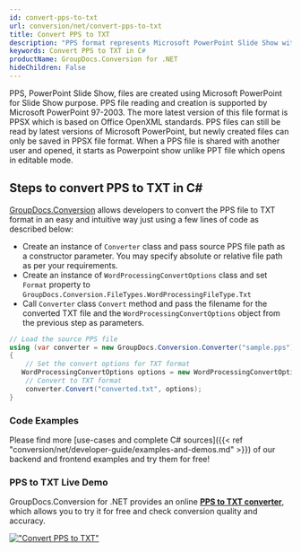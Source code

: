 ```yaml
---
id: convert-pps-to-txt
url: conversion/net/convert-pps-to-txt
title: Convert PPS to TXT
description: "PPS format represents Microsoft PowerPoint Slide Show with .pps extension. Learn how to convert PPS to TXT file programmatically in C# language using GroupDocs.Conversion for .NET library."
keywords: Convert PPS to TXT in C#
productName: GroupDocs.Conversion for .NET
hideChildren: False
---
```


PPS, PowerPoint Slide Show, files are created using Microsoft PowerPoint for Slide Show purpose. PPS file reading and creation is supported by Microsoft PowerPoint 97-2003. The more latest version of this file format is PPSX which is based on Office OpenXML standards. PPS files can still be read by latest versions of Microsoft PowerPoint, but newly created files can only be saved in PPSX file format. When a PPS file is shared with another user and opened, it starts as Powerpoint show unlike PPT file which opens in editable mode. 

## Steps to convert PPS to TXT in C#

[GroupDocs.Conversion](https://products.groupdocs.com/conversion/net) allows developers to convert the PPS file to TXT format in an easy and intuitive way just using a few lines of code as described below:

* Create an instance of `Converter` class and pass source PPS file path as a constructor parameter. You may specify absolute or relative file path as per your requirements. 
* Create an instance of `WordProcessingConvertOptions` class and set `Format` property to `GroupDocs.Conversion.FileTypes.WordProcessingFileType.Txt`
* Call `Converter` class `Convert` method and pass the filename for the converted TXT file and the `WordProcessingConvertOptions` object from the previous step as parameters.

```csharp
// Load the source PPS file
using (var converter = new GroupDocs.Conversion.Converter("sample.pps"))
{
    // Set the convert options for TXT format
   WordProcessingConvertOptions options = new WordProcessingConvertOptions { Format = GroupDocs.Conversion.FileTypes.WordProcessingFileType.Txt };
    // Convert to TXT format
    converter.Convert("converted.txt", options);
}
```

### Code Examples

Please find more [use-cases and complete C# sources]({{< ref "conversion/net/developer-guide/examples-and-demos.md" >}}) of our backend and frontend examples and try them for free!

### PPS to TXT Live Demo

GroupDocs.Conversion for .NET provides an online [**PPS to TXT converter**](https://products.groupdocs.app/conversion/pps-to-txt), which allows you to try it for free and check conversion quality and accuracy.

[!["Convert PPS to TXT"](conversion/net/images/convert-to-txt/convert-pps-to-txt.png)](https://products.groupdocs.app/conversion/pps-to-txt)